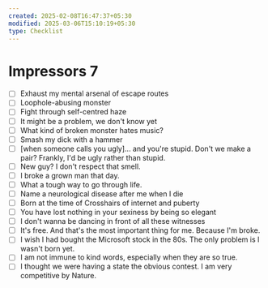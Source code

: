 ```yaml
---
created: 2025-02-08T16:47:37+05:30
modified: 2025-03-06T15:10:19+05:30
type: Checklist
---
```


# Impressors 7

- [ ] Exhaust my mental arsenal of escape routes
- [ ] Loophole-abusing monster
- [ ] Fight through self-centred haze
- [ ] It might be a problem, we don't know yet
- [ ] What kind of broken monster hates music?
- [ ] Smash my dick with a hammer
- [ ] [when someone calls you ugly]... and you're stupid. Don't we make a pair? Frankly, I'd be ugly rather than stupid.
- [ ] New guy? I don't respect that smell.
- [ ] I broke a grown man that day.
- [ ] What a tough way to go through life.
- [ ] Name a neurological disease after me when I die
- [ ] Born at the time of Crosshairs of internet and puberty
- [ ] You have lost nothing in your sexiness by being so elegant
- [ ] I don't wanna be dancing in front of all these witnesses
- [ ] It's free. And that's the most important thing for me. Because I'm broke.
- [ ] I wish I had bought the Microsoft stock in the 80s. The only problem is I wasn't born yet.
- [ ] I am not immune to kind words, especially when they are so true.
- [ ] I thought we were having a state the obvious contest. I am very competitive by Nature.
